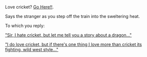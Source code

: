 Love cricket? [Go Here!!](../cricket.md).

Says the stranger as you step off the train into the sweltering heat. 

To which you reply:

["Sir, I hate cricket, but let me tell you a story about a dragon..."](../../crouch-dragon/crouch-dragon.md)

["I do love cricket, but if there's one thing I love more than cricket its fighting, wild west style..."](../../cowboy/cowboy.md)